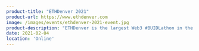 ```yaml
---
product-title: "ETHDenver 2021"
product-url: https://www.ethdenver.com
image: /images/events/ethdenver-2021-event.jpg
product-description: "ETHDenver is the largest Web3 #BUIDLathon in the world for Ethereum and other blockchain protocol enthusiasts, designers and developers. The 7 day event is open 24 hours a day with a wide variety of activities including talks and workshops by top blockchain influencers and experts."  
date: 2021-02-04
location: 'Online'
---
```

